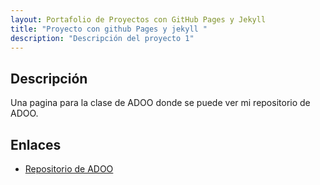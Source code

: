 ```yaml
---
layout: Portafolio de Proyectos con GitHub Pages y Jekyll
title: "Proyecto con github Pages y jekyll "
description: "Descripción del proyecto 1"
---
```


## Descripción
Una pagina para la clase de ADOO donde se puede ver mi repositorio de ADOO.

## Enlaces
- [Repositorio de ADOO](https://github.com/yaredgetta/yaredgetta.github.io)
